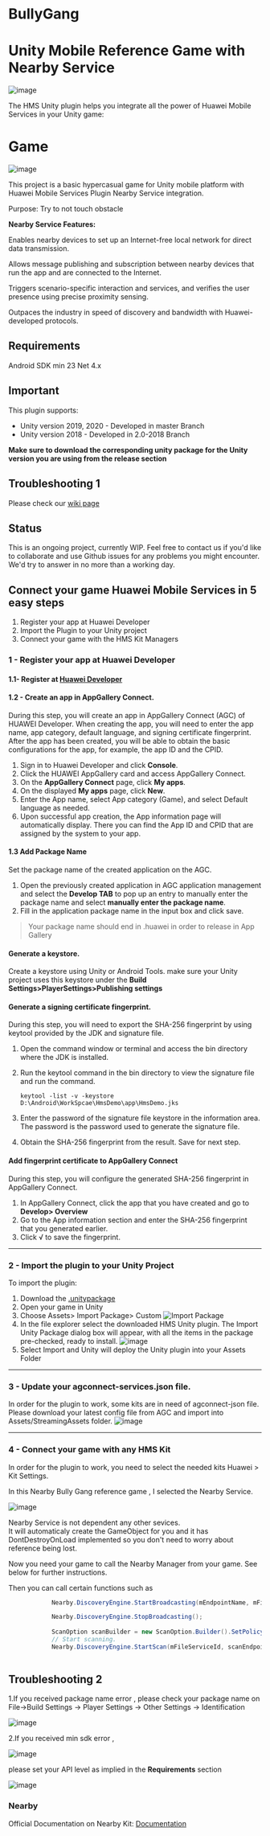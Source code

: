 # BullyGang
# Unity Mobile Reference Game with Nearby Service

![image](https://user-images.githubusercontent.com/8115505/129139485-9ff8d0fe-49c0-4818-85ba-2cb4fe1876be.png)

The HMS Unity plugin helps you integrate all the power of Huawei Mobile Services in your Unity game:
 

# Game
 
![image](https://user-images.githubusercontent.com/8115505/129139564-b222f9e9-6af1-4ca7-a038-6ace8ce5f423.png)


This project is a basic hypercasual game for Unity mobile platform with Huawei Mobile Services Plugin Nearby Service integration.

Purpose: Try to not touch obstacle

**Nearby Service Features:**

Enables nearby devices to set up an Internet-free local network for direct data transmission.

Allows message publishing and subscription between nearby devices that run the app and are connected to the Internet.

Triggers scenario-specific interaction and services, and verifies the user presence using precise proximity sensing.

Outpaces the industry in speed of discovery and bandwidth with Huawei-developed protocols.

## Requirements
Android SDK min 23
Net 4.x

## Important
This plugin supports:
* Unity version 2019, 2020 - Developed in master Branch
* Unity version 2018 - Developed in 2.0-2018 Branch

**Make sure to download the corresponding unity package for the Unity version you are using from the release section**

## Troubleshooting 1
Please check our [wiki page](https://github.com/EvilMindDevs/hms-unity-plugin/wiki/Troubleshooting)

## Status
This is an ongoing project, currently WIP. Feel free to contact us if you'd like to collaborate and use Github issues for any problems you might encounter. We'd try to answer in no more than a working day.

## Connect your game Huawei Mobile Services in 5 easy steps

1. Register your app at Huawei Developer
2. Import the Plugin to your Unity project
3. Connect your game with the HMS Kit Managers

### 1 - Register your app at Huawei Developer

#### 1.1-  Register at [Huawei Developer](https://developer.huawei.com/consumer/en/)

#### 1.2 - Create an app in AppGallery Connect.
During this step, you will create an app in AppGallery Connect (AGC) of HUAWEI Developer. When creating the app, you will need to enter the app name, app category, default language, and signing certificate fingerprint. After the app has been created, you will be able to obtain the basic configurations for the app, for example, the app ID and the CPID.

1. Sign in to Huawei Developer and click **Console**.
2. Click the HUAWEI AppGallery card and access AppGallery Connect.
3. On the **AppGallery Connect** page, click **My apps**.
4. On the displayed **My apps** page, click **New**.
5. Enter the App name, select App category (Game), and select Default language as needed.
6. Upon successful app creation, the App information page will automatically display. There you can find the App ID and CPID that are assigned by the system to your app.

#### 1.3 Add Package Name
Set the package name of the created application on the AGC.

1. Open the previously created application in AGC application management and select the **Develop TAB** to pop up an entry to manually enter the package name and select **manually enter the package name**.
2. Fill in the application package name in the input box and click save.

> Your package name should end in .huawei in order to release in App Gallery

#### Generate a keystore.

Create a keystore using Unity or Android Tools. make sure your Unity project uses this keystore under the **Build Settings>PlayerSettings>Publishing settings**


#### Generate a signing certificate fingerprint.

During this step, you will need to export the SHA-256 fingerprint by using keytool provided by the JDK and signature file.

1. Open the command window or terminal and access the bin directory where the JDK is installed.
2. Run the keytool command in the bin directory to view the signature file and run the command.

    ``keytool -list -v -keystore D:\Android\WorkSpcae\HmsDemo\app\HmsDemo.jks``
3. Enter the password of the signature file keystore in the information area. The password is the password used to generate the signature file.
4. Obtain the SHA-256 fingerprint from the result. Save for next step.


#### Add fingerprint certificate to AppGallery Connect
During this step, you will configure the generated SHA-256 fingerprint in AppGallery Connect.

1. In AppGallery Connect, click the app that you have created and go to **Develop> Overview**
2. Go to the App information section and enter the SHA-256 fingerprint that you generated earlier.
3. Click √ to save the fingerprint.

____

### 2 - Import the plugin to your Unity Project

To import the plugin:

1. Download the [.unitypackage](https://github.com/EvilMindDevs/hms-unity-plugin/releases)
2. Open your game in Unity
3. Choose Assets> Import Package> Custom
![Import Package](http://evil-mind.com/huawei/images/importCustomPackage.png "Import package")
4. In the file explorer select the downloaded HMS Unity plugin. The Import Unity Package dialog box will appear, with all the items in the package pre-checked, ready to install.
![image](https://user-images.githubusercontent.com/6827857/113576269-e8e2ca00-9627-11eb-9948-e905be1078a4.png)
5. Select Import and Unity will deploy the Unity plugin into your Assets Folder
____

### 3 - Update your agconnect-services.json file.

In order for the plugin to work, some kits are in need of agconnect-json file. Please download your latest config file from AGC and import into Assets/StreamingAssets folder.
![image](https://user-images.githubusercontent.com/6827857/113585485-f488bd80-9634-11eb-8b1e-6d0b5e06ecf0.png)
____

### 4 - Connect your game with any HMS Kit

In order for the plugin to work, you need to select the needed kits Huawei > Kit Settings.

In this Nearby Bully Gang reference game , I selected the Nearby Service.

![image](https://user-images.githubusercontent.com/8115505/129139606-aa676142-6b41-4e7e-82cc-3ddbf02d1002.png)

Nearby Service is not dependent any other sevices.  
It will automaticaly create the GameObject for you and it has DontDestroyOnLoad implemented so you don't need to worry about reference being lost.

Now you need your game to call the Nearby Manager from your game. See below for further instructions.
    
Then you can call certain functions such as
```csharp
            Nearby.DiscoveryEngine.StartBroadcasting(mEndpointName, mFileServiceId, connectCallBack, advBuilder);

            Nearby.DiscoveryEngine.StopBroadcasting();
            
            ScanOption scanBuilder = new ScanOption.Builder().SetPolicy(Policy.POLICY_P2P).Build(); ;
            // Start scanning.
            Nearby.DiscoveryEngine.StartScan(mFileServiceId, scanEndpointCallback, scanBuilder);
 
```


## Troubleshooting 2
1.If you received package name error , please check your package name on File->Build Settings -> Player Settings -> Other Settings -> Identification

![image](https://user-images.githubusercontent.com/8115505/129139742-d15bad1e-2c98-4d33-b7e5-63838c27d516.png)

2.If you received min sdk error , 

![image](https://user-images.githubusercontent.com/67346749/125592730-940912c8-f9b4-4f8b-8fe4-b13532342613.PNG)

please set your API level as implied in the **Requirements** section

![image](https://user-images.githubusercontent.com/8115505/129139757-0ac507aa-459d-4d72-ab2f-4739afb76167.png)


 
### Nearby

Official Documentation on Nearby Kit: [Documentation](https://developer.huawei.com/consumer/en/doc/development/system-Guides/introduction-nearby-0000001060363166)
